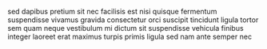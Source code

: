 sed dapibus pretium sit nec facilisis est nisi quisque fermentum suspendisse
vivamus gravida consectetur orci suscipit tincidunt ligula tortor sem quam
neque vestibulum mi dictum sit suspendisse vehicula finibus integer laoreet
erat maximus turpis primis ligula sed nam ante semper nec